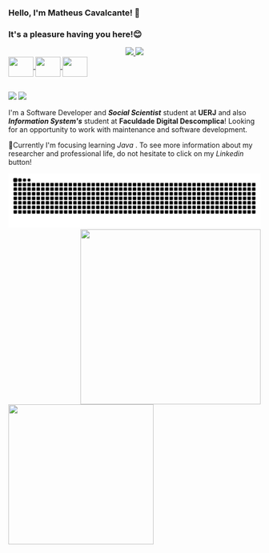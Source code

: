 ### Hello, I'm Matheus Cavalcante! 👋
### It's a pleasure having you here!😊 
<div align="center">
  <a href="https://github.com/rodriguesmatpc">
  <img height="180em" src="https://github-readme-stats.vercel.app/api?username=rodriguesmatpc&show_icons=true&theme=aura&include_all_commits=true&count_private=true"/>
  <img height="180em" src="https://github-readme-stats.vercel.app/api/top-langs/?username=rodriguesmatpc&layout=compact&langs_count=7&theme=aura"/>
</div> 
 
<div>
  <img align="center" height="40" width="50" src="https://cdn.jsdelivr.net/gh/devicons/devicon/icons/html5/html5-original-wordmark.svg" />
 <img align="center" height="40" width="50" src="https://cdn.jsdelivr.net/gh/devicons/devicon/icons/css3/css3-original-wordmark.svg" />       
 <img align="center" height="40" width="50" src="https://cdn.jsdelivr.net/gh/devicons/devicon/icons/java/java-original-wordmark.svg" />         
</div>
  
 ##
<div> 
  <a href="mailto:cavalcantematrp@gmail.com"><img src="https://img.shields.io/badge/-Gmail-%23333?style=for-the-badge&logo=gmail&logoColor=white" target="_blank"></a>
  <a href="https://www.linkedin.com/in/matheus-rodrigues-cavalcante/" target="_blank"><img src="https://img.shields.io/badge/-LinkedIn-%230077B5?style=for-the-   badge&logo=linkedin&logoColor=white" target="_blank"></a> 
</div>
   

 I'm a Software Developer and _**Social Scientist**_ student at **UERJ** and also _**Information System's**_ student at **Faculdade Digital Descomplica**!
Looking for an opportunity to work with maintenance and software development.

📙Currently I'm focusing learning *Java* .
To see more information about my researcher and professional life, do not hesitate to click on my *Linkedin* button!

![Snake animation](https://github.com/rodriguesmatpc/rodriguesmatpc/blob/output/github-contribution-grid-snake.svg)
<img align="right" height="350" width="360" src="https://user-images.githubusercontent.com/96153654/177018283-8bb4bbed-e843-4056-bba7-08181b8afcf3.png" />


<img align="left" height="280" width="290" src="https://tenor.com/view/arc-angeling-ragnarok-ragnarok-online-mmorpg-gif-17507233.gif" />
